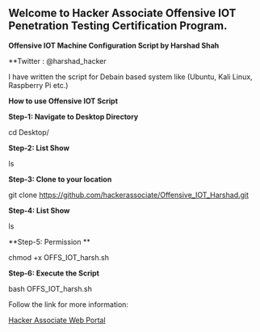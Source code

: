 ## Welcome to Hacker Associate Offensive IOT Penetration Testing Certification Program.

**Offensive IOT Machine Configuration Script by Harshad Shah**

**Twitter : @harshad_hacker

I have written the script for Debain based system like (Ubuntu, Kali Linux, Raspberry Pi etc.)

**How to use Offensive IOT Script**

**Step-1: Navigate to Desktop Directory**

cd Desktop/

**Step-2: List Show**

ls

**Step-3: Clone to your location**

git clone https://github.com/hackerassociate/Offensive_IOT_Harshad.git

**Step-4: List Show**

ls

**Step-5: Permission **

chmod +x OFFS_IOT_harsh.sh

**Step-6: Execute the Script**

bash OFFS_IOT_harsh.sh 


Follow the link for more information:

[Hacker Associate Web Portal](https://www.hackerassociate.com)

